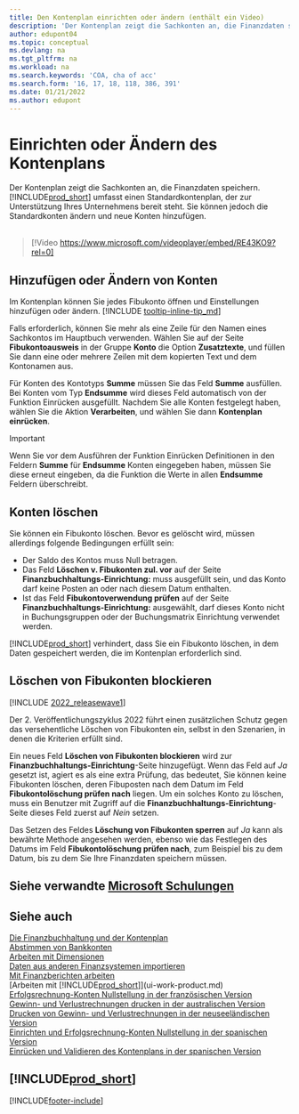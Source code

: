 ```yaml
---
title: Den Kontenplan einrichten oder ändern (enthält ein Video)
description: 'Der Kontenplan zeigt die Sachkonten an, die Finanzdaten speichern. Sie können die Standardkonten im COA ändern und neue Konten hinzufügen.'
author: edupont04
ms.topic: conceptual
ms.devlang: na
ms.tgt_pltfrm: na
ms.workload: na
ms.search.keywords: 'COA, cha of acc'
ms.search.form: '16, 17, 18, 118, 386, 391'
ms.date: 01/21/2022
ms.author: edupont
---
```

# <a name="set-up-or-change-the-chart-of-accounts"></a>Einrichten oder Ändern des Kontenplans

Der Kontenplan zeigt die Sachkonten an, die Finanzdaten speichern. [!INCLUDE[prod_short](includes/prod_short.md)] umfasst einen Standardkontenplan, der zur Unterstützung Ihres Unternehmens bereit steht. Sie können jedoch die Standardkonten ändern und neue Konten hinzufügen.
<br><br>  

> [!Video https://www.microsoft.com/videoplayer/embed/RE43KO9?rel=0]

## <a name="add-or-change-accounts"></a>Hinzufügen oder Ändern von Konten

Im Kontenplan können Sie jedes Fibukonto öffnen und Einstellungen hinzufügen oder ändern. [!INCLUDE [tooltip-inline-tip_md](includes/tooltip-inline-tip_md.md)] 

Falls erforderlich, können Sie mehr als eine Zeile für den Namen eines Sachkontos im Hauptbuch verwenden. Wählen Sie auf der Seite **Fibukontoausweis** in der Gruppe **Konto** die Option **Zusatztexte**, und füllen Sie dann eine oder mehrere Zeilen mit dem kopierten Text und dem Kontonamen aus.  

Für Konten des Kontotyps **Summe** müssen Sie das Feld **Summe** ausfüllen. Bei Konten vom Typ **Endsumme** wird dieses Feld automatisch von der Funktion Einrücken ausgefüllt. Nachdem Sie alle Konten festgelegt haben, wählen Sie die Aktion **Verarbeiten**, und wählen Sie dann **Kontenplan einrücken**.  

> [!IMPORTANT]
> Wenn Sie vor dem Ausführen der Funktion Einrücken Definitionen in den Feldern **Summe** für **Endsumme** Konten eingegeben haben, müssen Sie diese erneut eingeben, da die Funktion die Werte in allen **Endsumme** Feldern überschreibt.

## <a name="delete-accounts"></a>Konten löschen

Sie können ein Fibukonto löschen. Bevor es gelöscht wird, müssen allerdings folgende Bedingungen erfüllt sein:  

* Der Saldo des Kontos muss Null betragen.  
* Das Feld **Löschen v. Fibukonten zul. vor** auf der Seite **Finanzbuchhaltungs-Einrichtung:** muss ausgefüllt sein, und das Konto darf keine Posten an oder nach diesem Datum enthalten.  
* Ist das Feld **Fibukontoverwendung prüfen** auf der Seite **Finanzbuchhaltungs-Einrichtung:** ausgewählt, darf dieses Konto nicht in Buchungsgruppen oder der Buchungsmatrix Einrichtung verwendet werden.  

[!INCLUDE[prod_short](includes/prod_short.md)] verhindert, dass Sie ein Fibukonto löschen, in dem Daten gespeichert werden, die im Kontenplan erforderlich sind.  

## <a name="block-deletion-of-gl-accounts"></a>Löschen von Fibukonten blockieren

[!INCLUDE [2022_releasewave1](includes/2022_releasewave1.md)]

Der 2. Veröffentlichungszyklus 2022 führt einen zusätzlichen Schutz gegen das versehentliche Löschen von Fibukonten ein, selbst in den Szenarien, in denen die Kriterien erfüllt sind.  

Ein neues Feld **Löschen von Fibukonten blockieren** wird zur **Finanzbuchhaltungs-Einrichtung**-Seite hinzugefügt. Wenn das Feld auf *Ja* gesetzt ist, agiert es als eine extra Prüfung, das bedeutet, Sie können keine Fibukonten löschen, deren Fibuposten nach dem Datum im Feld **Fibukontolöschung prüfen nach** liegen. Um ein solches Konto zu löschen, muss ein Benutzer mit Zugriff auf die **Finanzbuchhaltungs-Einrichtung**-Seite dieses Feld zuerst auf *Nein* setzen.  

Das Setzen des Feldes **Löschung von Fibukonten sperren** auf *Ja* kann als bewährte Methode angesehen werden, ebenso wie das Festlegen des Datums im Feld **Fibukontolöschung prüfen nach**, zum Beispiel bis zu dem Datum, bis zu dem Sie Ihre Finanzdaten speichern müssen.  

## <a name="see-related-microsoft-training"></a>Siehe verwandte [Microsoft Schulungen](/training/modules/chart-accounts-dynamics-365-business-central/index)

## <a name="see-also"></a>Siehe auch

[Die Finanzbuchhaltung und der Kontenplan](finance-general-ledger.md)  
[Abstimmen von Bankkonten](bank-manage-bank-accounts.md)  
[Arbeiten mit Dimensionen](finance-dimensions.md)  
[Daten aus anderen Finanzsystemen importieren](across-import-data-configuration-packages.md)  
[Mit Finanzberichten arbeiten](bi-how-work-account-schedule.md)  
[Arbeiten mit [!INCLUDE[prod_short](includes/prod_short.md)]](ui-work-product.md)  
[Erfolgsrechnung-Konten Nullstellung in der französischen Version](LocalFunctionality/France/how-to-close-income-statement-accounts.md)  
[Gewinn- und Verlustrechnungen drucken in der australischen Version](LocalFunctionality/Australia/how-to-print-income-statements.md)  
[Drucken von Gewinn- und Verlustrechnungen in der neuseeländischen Version](LocalFunctionality/NewZealand/how-to-print-income-statements.md)  
[Einrichten und Erfolgsrechnung-Konten Nullstellung in der spanischen Version](LocalFunctionality/Spain/how-to-set-up-and-close-income-statement-balances.md)  
[Einrücken und Validieren des Kontenplans in der spanischen Version](LocalFunctionality/Spain/how-to-indent-and-validate-chart-of-accounts.md)  

## [!INCLUDE[prod_short](includes/free_trial_md.md)]

[!INCLUDE[footer-include](includes/footer-banner.md)]
